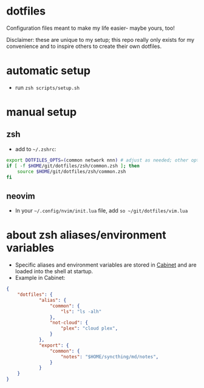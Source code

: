 # dotfiles

Configuration files meant to make my life easier- maybe yours, too!

Disclaimer: these are unique to my setup; this repo really only exists for my convenience and to inspire others to create their own dotfiles.

# automatic setup

- run `zsh scripts/setup.sh`

# manual setup

## zsh
- add to `~/.zshrc`:
```bash
export DOTFILES_OPTS=(common network nnn) # adjust as needed; other options: not-cloud, nnn, network, phone
if [ -f $HOME/git/dotfiles/zsh/common.zsh ]; then
    source $HOME/git/dotfiles/zsh/common.zsh
fi
```

## neovim
- In your `~/.config/nvim/init.lua` file, add `so ~/git/dotfiles/vim.lua`

# about zsh aliases/environment variables
- Specific aliases and environment variables are stored in [Cabinet](https://www.github.com/tylerjwoodfin/cabinet) and are loaded into the shell at startup.
- Example in Cabinet:
```json
{
    "dotfiles": {
            "alias": {
                "common": {
                    "ls": "ls -alh"
                },
                "not-cloud": {
                    "plex": "cloud plex",
                }
            },
            "export": {
                "common": {
                    "notes": "$HOME/syncthing/md/notes",
                }
            }
    }
}
```